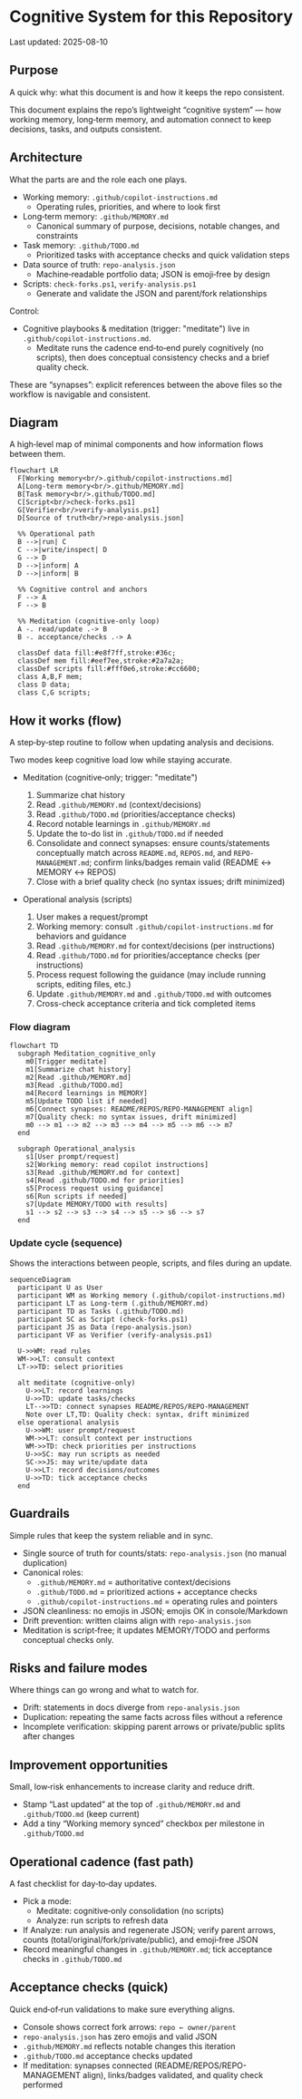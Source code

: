 # Cognitive System for this Repository

Last updated: 2025-08-10

## Purpose

A quick why: what this document is and how it keeps the repo consistent.

This document explains the repo’s lightweight “cognitive system” — how working memory, long‑term memory, and automation connect to keep decisions, tasks, and outputs consistent.

## Architecture

What the parts are and the role each one plays.

- Working memory: `.github/copilot-instructions.md`
  - Operating rules, priorities, and where to look first
- Long‑term memory: `.github/MEMORY.md`
  - Canonical summary of purpose, decisions, notable changes, and constraints
- Task memory: `.github/TODO.md`
  - Prioritized tasks with acceptance checks and quick validation steps
- Data source of truth: `repo-analysis.json`
  - Machine‑readable portfolio data; JSON is emoji‑free by design
- Scripts: `check-forks.ps1`, `verify-analysis.ps1`
  - Generate and validate the JSON and parent/fork relationships

Control:
- Cognitive playbooks & meditation (trigger: "meditate") live in `.github/copilot-instructions.md`.
  - Meditate runs the cadence end‑to‑end purely cognitively (no scripts), then does conceptual consistency checks and a brief quality check.

These are “synapses”: explicit references between the above files so the workflow is navigable and consistent.

## Diagram

A high‑level map of minimal components and how information flows between them.

```mermaid
flowchart LR
  F[Working memory<br/>.github/copilot-instructions.md]
  A[Long‑term memory<br/>.github/MEMORY.md]
  B[Task memory<br/>.github/TODO.md]
  C[Script<br/>check-forks.ps1]
  G[Verifier<br/>verify-analysis.ps1]
  D[Source of truth<br/>repo-analysis.json]

  %% Operational path
  B -->|run| C
  C -->|write/inspect| D
  G --> D
  D -->|inform| A
  D -->|inform| B

  %% Cognitive control and anchors
  F --> A
  F --> B

  %% Meditation (cognitive‑only loop)
  A -. read/update .-> B
  B -. acceptance/checks .-> A

  classDef data fill:#e8f7ff,stroke:#36c;
  classDef mem fill:#eef7ee,stroke:#2a7a2a;
  classDef scripts fill:#fff0e6,stroke:#cc6600;
  class A,B,F mem;
  class D data;
  class C,G scripts;
```

## How it works (flow)

A step‑by‑step routine to follow when updating analysis and decisions.

Two modes keep cognitive load low while staying accurate.

- Meditation (cognitive‑only; trigger: "meditate")
  1) Summarize chat history
  2) Read `.github/MEMORY.md` (context/decisions)
  3) Read `.github/TODO.md` (priorities/acceptance checks)
  4) Record notable learnings in `.github/MEMORY.md`
  5) Update the to-do list in `.github/TODO.md` if needed
  6) Consolidate and connect synapses: ensure counts/statements conceptually match across `README.md`, `REPOS.md`, and `REPO-MANAGEMENT.md`; confirm links/badges remain valid (README ↔ MEMORY ↔ REPOS)
  7) Close with a brief quality check (no syntax issues; drift minimized)

- Operational analysis (scripts)
  1) User makes a request/prompt
  2) Working memory: consult `.github/copilot-instructions.md` for behaviors and guidance
  3) Read `.github/MEMORY.md` for context/decisions (per instructions)
  4) Read `.github/TODO.md` for priorities/acceptance checks (per instructions)
  5) Process request following the guidance (may include running scripts, editing files, etc.)
  6) Update `.github/MEMORY.md` and `.github/TODO.md` with outcomes
  7) Cross-check acceptance criteria and tick completed items

### Flow diagram

```mermaid
flowchart TD
  subgraph Meditation_cognitive_only
    m0[Trigger meditate]
    m1[Summarize chat history]
    m2[Read .github/MEMORY.md]
    m3[Read .github/TODO.md]
    m4[Record learnings in MEMORY]
    m5[Update TODO list if needed]
    m6[Connect synapses: README/REPOS/REPO-MANAGEMENT align]
    m7[Quality check: no syntax issues, drift minimized]
    m0 --> m1 --> m2 --> m3 --> m4 --> m5 --> m6 --> m7
  end

  subgraph Operational_analysis
    s1[User prompt/request]
    s2[Working memory: read copilot instructions]
    s3[Read .github/MEMORY.md for context]
    s4[Read .github/TODO.md for priorities]
    s5[Process request using guidance]
    s6[Run scripts if needed]
    s7[Update MEMORY/TODO with results]
    s1 --> s2 --> s3 --> s4 --> s5 --> s6 --> s7
  end
```

### Update cycle (sequence)

Shows the interactions between people, scripts, and files during an update.

```mermaid
sequenceDiagram
  participant U as User
  participant WM as Working memory (.github/copilot-instructions.md)
  participant LT as Long-term (.github/MEMORY.md)
  participant TD as Tasks (.github/TODO.md)
  participant SC as Script (check-forks.ps1)
  participant JS as Data (repo-analysis.json)
  participant VF as Verifier (verify-analysis.ps1)

  U->>WM: read rules
  WM->>LT: consult context
  LT->>TD: select priorities

  alt meditate (cognitive-only)
    U->>LT: record learnings
    U->>TD: update tasks/checks
    LT-->>TD: connect synapses README/REPOS/REPO-MANAGEMENT
    Note over LT,TD: Quality check: syntax, drift minimized
  else operational analysis
    U->>WM: user prompt/request
    WM->>LT: consult context per instructions
    WM->>TD: check priorities per instructions
    U->>SC: may run scripts as needed
    SC->>JS: may write/update data
    U->>LT: record decisions/outcomes
    U->>TD: tick acceptance checks
  end
```

## Guardrails

Simple rules that keep the system reliable and in sync.

- Single source of truth for counts/stats: `repo-analysis.json` (no manual duplication)
- Canonical roles:
  - `.github/MEMORY.md` = authoritative context/decisions
  - `.github/TODO.md` = prioritized actions + acceptance checks
  - `.github/copilot-instructions.md` = operating rules and pointers
- JSON cleanliness: no emojis in JSON; emojis OK in console/Markdown
- Drift prevention: written claims align with `repo-analysis.json`
- Meditation is script‑free; it updates MEMORY/TODO and performs conceptual checks only.

## Risks and failure modes

Where things can go wrong and what to watch for.

- Drift: statements in docs diverge from `repo-analysis.json`
- Duplication: repeating the same facts across files without a reference
- Incomplete verification: skipping parent arrows or private/public splits after changes

## Improvement opportunities

Small, low‑risk enhancements to increase clarity and reduce drift.

- Stamp “Last updated” at the top of `.github/MEMORY.md` and `.github/TODO.md` (keep current)
- Add a tiny “Working memory synced” checkbox per milestone in `.github/TODO.md`

## Operational cadence (fast path)

A fast checklist for day‑to‑day updates.

- Pick a mode:
  - Meditate: cognitive‑only consolidation (no scripts)
  - Analyze: run scripts to refresh data
- If Analyze: run analysis and regenerate JSON; verify parent arrows, counts (total/original/fork/private/public), and emoji‑free JSON
- Record meaningful changes in `.github/MEMORY.md`; tick acceptance checks in `.github/TODO.md`

## Acceptance checks (quick)

Quick end‑of‑run validations to make sure everything aligns.

- Console shows correct fork arrows: `repo ← owner/parent`
- `repo-analysis.json` has zero emojis and valid JSON
- `.github/MEMORY.md` reflects notable changes this iteration
- `.github/TODO.md` acceptance checks updated
- If meditation: synapses connected (README/REPOS/REPO-MANAGEMENT align), links/badges validated, and quality check performed
